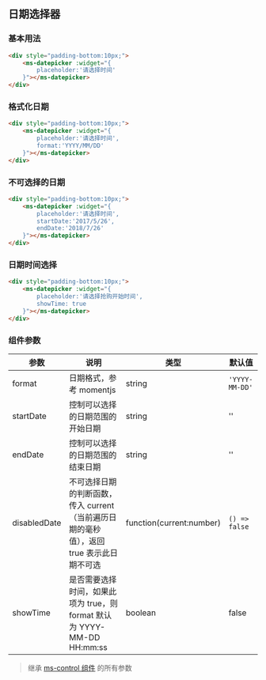 ## 日期选择器

### 基本用法

```html
<div style="padding-bottom:10px;">
    <ms-datepicker :widget="{
        placeholder:'请选择时间'
    }"></ms-datepicker>
</div>
```

### 格式化日期

```html
<div style="padding-bottom:10px;">
    <ms-datepicker :widget="{
        placeholder:'请选择时间',
        format:'YYYY/MM/DD'
    }"></ms-datepicker>
</div>
```

### 不可选择的日期

```html
<div style="padding-bottom:10px;">
    <ms-datepicker :widget="{
        placeholder:'请选择时间',
        startDate:'2017/5/26',
        endDate:'2018/7/26'
    }"></ms-datepicker>
</div>
```

### 日期时间选择

```html
<div style="padding-bottom:10px;">
    <ms-datepicker :widget="{
        placeholder:'请选择抢购开始时间',
        showTime: true
    }"></ms-datepicker>
</div>
```

### 组件参数

| 参数 | 说明 | 类型 | 默认值 |
|-----|-----|-----|-----|
| format | 日期格式，参考 momentjs | string | `'YYYY-MM-DD'` |
| startDate | 控制可以选择的日期范围的开始日期 | string | '' |
| endDate | 控制可以选择的日期范围的结束日期 | string | '' |
| disabledDate | 不可选择日期的判断函数，传入 current（当前遍历日期的毫秒值），返回 true 表示此日期不可选 | function(current:number) | `() => false` |
| showTime | 是否需要选择时间，如果此项为 true，则 format 默认为 YYYY-MM-DD HH:mm:ss | boolean | false |

> 继承 [ms-control 组件](#!/form-control) 的所有参数